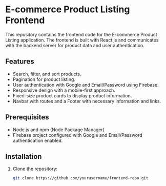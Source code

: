 # E-commerce Product Listing Frontend

This repository contains the frontend code for the E-commerce Product Listing application. The frontend is built with React.js and communicates with the backend server for product data and user authentication.

## Features

- Search, filter, and sort products.
- Pagination for product listing.
- User authentication with Google and Email/Password using Firebase.
- Responsive design with a mobile-first approach.
- Fixed-size product cards to display product information.
- Navbar with routes and a Footer with necessary information and links.

## Prerequisites

- Node.js and npm (Node Package Manager)
- Firebase project configured with Google and Email/Password authentication enabled.

## Installation

1. Clone the repository:

   ```bash
   git clone https://github.com/yourusername/frontend-repo.git
